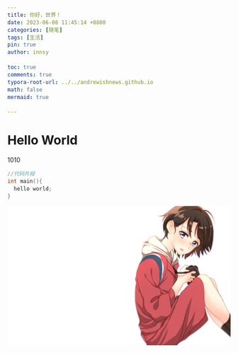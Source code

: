```yaml
---
title: 你好，世界！
date: 2023-06-08 11:45:14 +0800
categories: [随笔]
tags: [生活]
pin: true
author: innsy

toc: true
comments: true
typora-root-url: ../../andrewishnews.github.io
math: false
mermaid: true

---
```


# Hello World 

1010

```c++
//代码片段
int main(){
  hello world;
}
```



![835515](/assets/blog_res/2021-03-30-hello-world.assets/835515.png)
